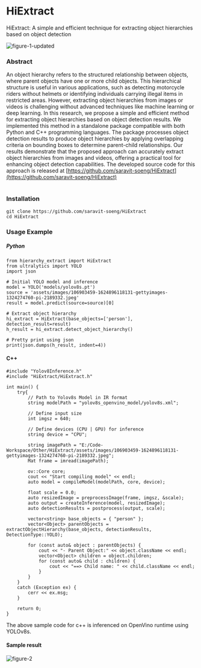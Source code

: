 # HiExtract
HiExtract: A simple and efficient technique for extracting object hierarchies based on object detection

![figure-1-updated](https://github.com/saravit-soeng/HiExtract/assets/19525030/c11693b4-3574-4b0e-ae83-fe3956e3b317)


### Abstract
An object hierarchy refers to the structured relationship between objects, where parent objects have one or more child objects. This hierarchical structure is useful in various applications, such as detecting motorcycle riders without helmets or identifying individuals carrying illegal items in restricted areas. However, extracting object hierarchies from images or videos is challenging without advanced techniques like machine learning or deep learning. In this research, we propose a simple and efficient method for extracting object hierarchies based on object detection results. We implemented this method in a standalone package compatible with both Python and C++ programming languages. The package processes object detection results to produce object hierarchies by applying overlapping criteria on bounding boxes to determine parent-child relationships. Our results demonstrate that the proposed approach can accurately extract object hierarchies from images and videos, offering a practical tool for enhancing object detection capabilities. The developed source code for this approach is released at [https://github.com/saravit-soeng/HiExtract](https://github.com/saravit-soeng/HiExtract)

#

### Installation
```
git clone https://github.com/saravit-soeng/HiExtract
cd HiExtract
```

### Usage Example
##### Python
```
from hierarchy_extract import HiExtract
from ultralytics import YOLO
import json

# Initial YOLO model and inference
model = YOLO('models/yolov8s.pt')
source = 'assets/images/106903459-1624896118131-gettyimages-1324274760-pi-2189332.jpeg'
result = model.predict(source=source)[0]

# Extract object hierarchy
hi_extract = HiExtract(base_objects=['person'], detection_result=result)
h_result = hi_extract.detect_object_hierarchy()

# Pretty print using json
print(json.dumps(h_result, indent=4))
```
#### C++
```
#include "Yolov8Inference.h"
#include "HiExtract/HiExtract.h"

int main() {
    try{
        // Path to Yolov8s Model in IR format
        string modelPath = "yolov8s_openvino_model/yolov8s.xml";

        // Define input size
        int imgsz = 640;

        // Define devices (CPU | GPU) for inference
        string device = "CPU";
        
        string imagePath = "E:/Code-Workspace/Other/HiExtract/assets/images/106903459-1624896118131-gettyimages-1324274760-pi-2189332.jpeg";
        Mat frame = imread(imagePath);

        ov::Core core;
        cout << "Start compiling model" << endl;
        auto model = compileModel(modelPath, core, device);

        float scale = 0.0;
        auto resizedImage = preprocessImage(frame, imgsz, &scale);
        auto output = createInference(model, resizedImage);
        auto detectionResults = postprocess(output, scale);

        vector<string> base_objects = { "person" };
        vector<Object> parentObjects = extractObjectHierarchy(base_objects, detectionResults, DetectionType::YOLO);

        for (const auto& object : parentObjects) {
            cout << "- Parent Object:" << object.className << endl;
            vector<Object> children = object.children;
            for (const auto& child : children) {
                cout << "==> Child name: " << child.className << endl;
            }
        }
    }
    catch (Exception ex) {
        cerr << ex.msg;
    }

    return 0;
}
```

The above sample code for c++ is inferenced on OpenVino runtime using YOLOv8s.

#### Sample result

![figure-2](https://github.com/saravit-soeng/HiExtract/assets/19525030/c51e0426-8471-48f7-be8d-f1c389689514)
